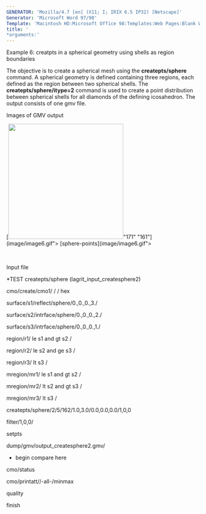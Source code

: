 ```yaml
---
GENERATOR: 'Mozilla/4.7 [en] (X11; I; IRIX 6.5 IP32) [Netscape]'
Generator: 'Microsoft Word 97/98'
Template: 'Macintosh HD:Microsoft Office 98:Templates:Web Pages:Blank Web Page'
title: '
*arguments:'
---
```


 Example 6: creatpts in a spherical geometry using shells as region
 boundaries

  The objective is to create a spherical mesh using the
  **createpts/sphere** command.
  A spherical geometry is defined containing three regions, each
  defined as the region between two spherical shells. The
  **createpts/sphere/itype=2** command is used to create a point
  distribution between spherical shells for all diamonds of the
  defining icosahedron. The output consists of one gmv file.

 

 Images of GMV output

  [<img height="300" width="300" src="https://lanl.github.io/LaGriT/docsassets/images/image6tn.gif">"171"
  "161"](image/image6.gif"> [sphere-points](image/image6.gif">

 

  

 Input file

 
*TEST createpts/sphere (lagrit\_input\_createsphere2)

 cmo/create/cmo1/ / / hex

 surface/s1/reflect/sphere/0.,0.,0.,3./

 surface/s2/intrface/sphere/0.,0.,0.,2./

 surface/s3/intrface/sphere/0.,0.,0.,1./

 region/r1/ le s1 and gt s2 /

 region/r2/ le s2 and ge s3 /

 region/r3/ lt s3 /

 mregion/mr1/ le s1 and gt s2 /

 mregion/mr2/ lt s2 and gt s3 /

 mregion/mr3/ lt s3 /

 createpts/sphere/2/5/162/1.0,3.0/0.0,0.0,0.0/1,0,0

 filter/1,0,0/

 setpts

 dump/gmv/output\_createsphere2.gmv/

 
* begin compare here

 cmo/status

 cmo/printatt//-all-/minmax

 quality

 finish
